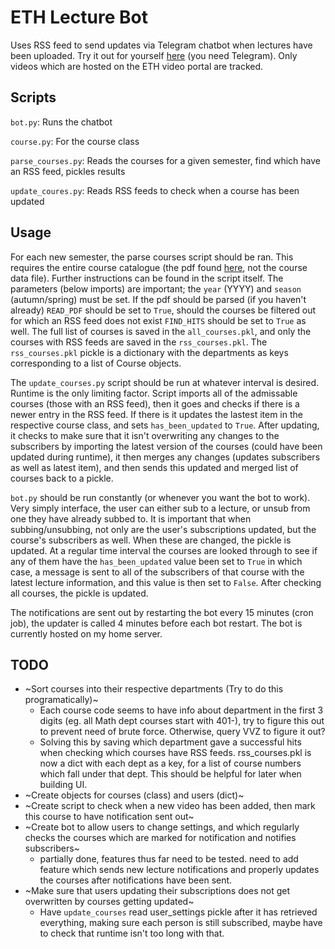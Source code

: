 # ETH Lecture Bot
Uses RSS feed to send updates via Telegram chatbot when lectures have been uploaded. Try it out for yourself [here](http://t.me/ETHLectureBot) (you need Telegram). Only videos which are hosted on the ETH video portal are tracked.

## Scripts
`bot.py`: Runs the chatbot

`course.py`: For the course class

`parse_courses.py`: Reads the courses for a given semester, find which have an RSS feed, pickles results

`update_coures.py`: Reads RSS feeds to check when a course has been updated


## Usage
For each new semester, the parse courses script should be ran. This requires the entire course catalogue (the pdf found [here](http://vvz.ethz.ch/Vorlesungsverzeichnis/gesamtverzeichnis.view?lang=en), not the course data file). Further instructions can be found in the script itself. The parameters (below imports) are important; the `year` (YYYY) and `season` (autumn/spring) must be set. If the pdf should be parsed (if you haven't already) `READ_PDF` should be set to `True`, should the courses be filtered out for which an RSS feed does not exist `FIND_HITS` should be set to `True` as well. The full list of courses is saved in the `all_courses.pkl`, and only the courses with RSS feeds are saved in the `rss_courses.pkl`. The `rss_courses.pkl` pickle is a dictionary with the departments as keys corresponding to a list of Course objects.

The `update_courses.py` script should be run at whatever interval is desired. Runtime is the only limiting factor. Script imports all of the admissable courses (those with an RSS feed), then it goes and checks if there is a newer entry in the RSS feed. If there is it updates the lastest item in the respective course class, and sets `has_been_updated` to `True`. After updating, it checks to make sure that it isn't overwriting any changes to the subscribers by importing the latest version of the courses (could have been updated during runtime), it then merges any changes (updates subscribers as well as latest item), and then sends this updated and merged list of courses back to a pickle.

`bot.py` should be run constantly (or whenever you want the bot to work). Very simply interface, the user can either sub to a lecture, or unsub from one they have already subbed to. It is important that when subbing/unsubbing, not only are the user's subscriptions updated, but the course's subscribers as well. When these are changed, the pickle is updated. At a regular time interval the courses are looked through to see if any of them have the `has_been_updated` value been set to `True` in which case, a message is sent to all of the subscribers of that course with the latest lecture information, and this value is then set to `False`. After checking all courses, the pickle is updated.

The notifications are sent out by restarting the bot every 15 minutes (cron job), the updater is called 4 minutes before each bot restart. The bot is currently hosted on my home server.


## TODO

- ~Sort courses into their respective departments (Try to do this programatically)~
    - Each course code seems to have info about department in the first 3 digits (eg. all Math dept courses start with 401-), try to figure this out to prevent need of brute force. Otherwise, query VVZ to figure it out?
    - Solving this by saving which department gave a successful hits when checking which courses have RSS feeds. rss_courses.pkl is now a dict with each dept as a key, for a list of course numbers which fall under that dept. This should be helpful for later when building UI.
- ~Create objects for courses (class) and users (dict)~
- ~Create script to check when a new video has been added, then mark this course to have notification sent out~
- ~Create bot to allow users to change settings, and which regularly checks the courses which are marked for notification and notifies subscribers~
    - partially done, features thus far need to be tested. need to add feature which sends new lecture notifications and properly updates the courses after notifications have been sent.
- ~Make sure that users updating their subscriptions does not get overwritten by courses getting updated~
    - Have `update_courses` read user_settings pickle after it has retrieved everything, making sure each person is still subscribed, maybe have to check that runtime isn't too long with that.
